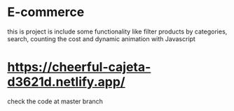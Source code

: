 # E-commerce
this is project is include some functionality like filter products by categories, search, counting the cost  and dynamic animation with Javascript
# https://cheerful-cajeta-d3621d.netlify.app/
check the code at master branch
